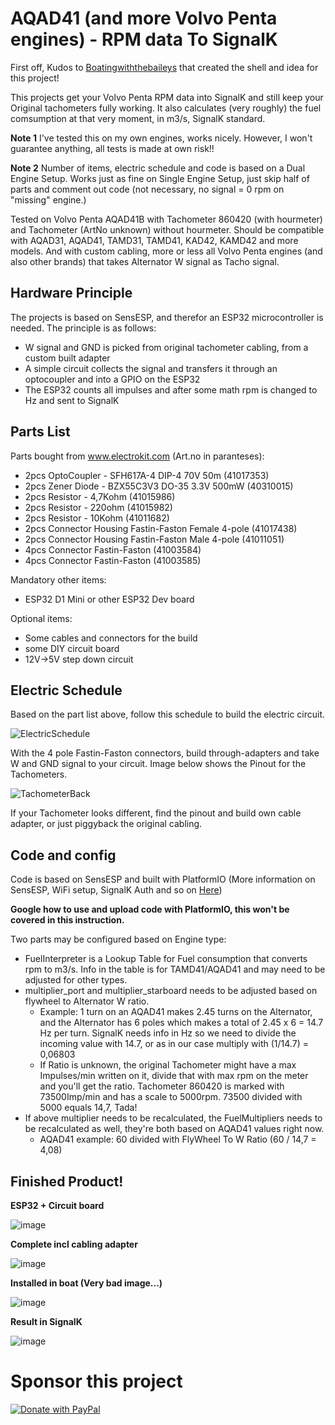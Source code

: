 # AQAD41 (and more Volvo Penta engines) - RPM data To SignalK
First off, Kudos to [Boatingwiththebaileys](https://github.com/Boatingwiththebaileys/) that created the shell and idea for this project!

This projects get your Volvo Penta RPM data into SignalK and still keep your Original tachometers fully working.
It also calculates (very roughly) the fuel comsumption at that very moment, in m3/s, SignalK standard.

**Note 1** I've tested this on my own engines, works nicely. However, I won't guarantee anything, all tests is made at own risk!!

**Note 2** Number of items, electric schedule and code is based on a Dual Engine Setup. Works just as fine on Single Engine Setup, just skip half of parts and comment out code (not necessary, no signal = 0 rpm on "missing" engine.)

Tested on Volvo Penta AQAD41B with Tachometer 860420 (with hourmeter) and Tachometer (ArtNo unknown) without hourmeter. 
Should be compatible with AQAD31, AQAD41, TAMD31, TAMD41, KAD42, KAMD42 and more models. And with custom cabling, more or less all Volvo Penta engines (and also other brands) that takes Alternator W signal as Tacho signal.

## Hardware Principle

The projects is based on SensESP, and therefor an ESP32 microcontroller is needed.
The principle is as follows:
- W signal and GND is picked from original tachometer cabling, from a custom built adapter
- A simple circuit collects the signal and transfers it through an optocoupler and into a GPIO on the ESP32
- The ESP32 counts all impulses and after some math rpm is changed to Hz and sent to SignalK

## Parts List

Parts bought from www.electrokit.com (Art.no in paranteses):
- 2pcs OptoCoupler - SFH617A-4 DIP-4 70V 50m (41017353)
- 2pcs Zener Diode - BZX55C3V3 DO-35 3.3V 500mW (40310015)
- 2pcs Resistor - 4,7Kohm (41015986)
- 2pcs	Resistor - 220ohm (41015982)
- 2pcs	Resistor - 10Kohm (41011682)
- 2pcs	Connector Housing Fastin-Faston Female 4-pole (41017438)
- 2pcs	Connector Housing Fastin-Faston Male 4-pole (41011051)
- 4pcs	Connector Fastin-Faston (41003584)
- 4pcs	Connector Fastin-Faston (41003585)

Mandatory other items:
- ESP32 D1 Mini or other ESP32 Dev board

Optional items:
- Some cables and connectors for the build
- some DIY circuit board 
- 12V->5V step down circuit

## Electric Schedule

Based on the part list above, follow this schedule to build the electric circuit.

![ElectricSchedule](https://github.com/LundSoftwares/AQAD41-TachoToSignalK/assets/23386303/bd016b08-5705-4c9f-b74f-be025549875e)

With the 4 pole Fastin-Faston connectors, build through-adapters and take W and GND signal to your circuit. Image below shows the Pinout for the Tachometers.

![TachometerBack](https://github.com/LundSoftwares/AQAD41-TachoToSignalK/assets/23386303/e2ea5d73-1fbd-42a5-89e3-a40316f9578a)

If your Tachometer looks different, find the pinout and build own cable adapter, or just piggyback the original cabling.

## Code and config

Code is based on SensESP and built with PlatformIO (More information on SensESP, WiFi setup, SignalK Auth and so on [Here](https://signalk.org/SensESP/pages/getting_started/))

**Google how to use and upload code with PlatformIO, this won't be covered in this instruction.**

Two parts may be configured based on Engine type:
- FuelInterpreter is a Lookup Table for Fuel consumption that converts rpm to m3/s. Info in the table is for TAMD41/AQAD41 and may need to be adjusted for other types.
- multiplier_port and multiplier_starboard needs to be adjusted based on flywheel to Alternator W ratio.
  - Example: 1 turn on an AQAD41 makes 2.45 turns on the Alternator, and the Alternator has 6 poles which makes a total of 2.45 x 6 = 14.7 Hz per turn. SignalK needs info in Hz so we need to divide the incoming value with 14.7, or as in our case multiply with (1/14.7) = 0,06803
  - If Ratio is unknown, the original Tachometer might have a max Impulses/min written on it, divide that with max rpm on the meter and you'll get the ratio. Tachometer 860420 is marked with 73500Imp/min and has a scale to 5000rpm. 73500 divided with 5000 equals 14,7, Tada!
- If above multiplier needs to be recalculated, the FuelMultipliers needs to be recalculated as well, they're both based on AQAD41 values right now.
  - AQAD41 example:  60 divided with FlyWheel To W Ratio (60 / 14,7 = 4,08)

## Finished Product!

**ESP32 + Circuit board**

![image](https://github.com/LundSoftwares/AQAD41-TachoToSignalK/assets/23386303/fc92f2b9-018f-474a-af6b-0b4846a41041)

**Complete incl cabling adapter**

![image](https://github.com/LundSoftwares/AQAD41-TachoToSignalK/assets/23386303/59bdc2dd-7944-4309-a642-7f0fba8f0f73)

**Installed in boat (Very bad image...)**

![image](https://github.com/LundSoftwares/AQAD41-TachoToSignalK/assets/23386303/b5bfaded-f93c-472f-ae10-534b4dedcc46)

**Result in SignalK**

![image](https://github.com/LundSoftwares/AQAD41-TachoToSignalK/assets/23386303/775b0860-c231-49f2-84a9-c265eeb8464c)


# Sponsor this project

<a href="https://www.paypal.com/donate/?business=MTXQ49TG6YH36&no_recurring=0&item_name=Like+my+work?+%0APlease+buy+me+a+coffee...&currency_code=SEK">
  <img src="https://pics.paypal.com/00/s/MjMyYjAwMjktM2NhMy00NjViLTg3N2ItMDliNjY3MjhiOTJk/file.PNG" alt="Donate with PayPal" />
</a>

